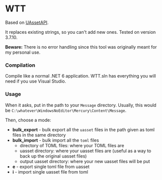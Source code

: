 # WTT

Based on [UAssetAPI](https://github.com/atenfyr/UAssetAPI).

It replaces existing strings, so you can't add new ones. Tested on version 3.7.10.

**Beware:** There is no error handling since this tool was originally meant for my personal use.

### Compilation

Compile like a normal .NET 6 application. WTT.sln has everything you will need if you use Visual Studio.

### Usage

When it asks, put in the path to your `Message` directory. Usually, this would be `C:\whatever\WindowsNoEditor\Mercury\Content\Message`.

Then, choose a mode:

* **bulk_export** - bulk export all the `uasset` files in the path given as toml files in the same directory
* **bulk_import** - bulk import all the `toml` files
	* directory of TOML files: where your TOML files are
	* uasset directory: where your uasset files are (useful as a way to back up the original uasset files)
	* output uasset directory: where your new uasset files will be put
* **e** - export single toml file from uasset
* **i** - import single uasset file from toml
